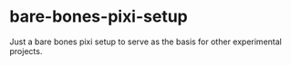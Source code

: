 # bare-bones-pixi-setup
Just a bare bones pixi setup to serve as the basis for other experimental projects.
